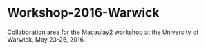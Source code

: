# Workshop-2016-Warwick
Collaboration area for the Macaulay2 workshop at the University of Warwick, May 23-26, 2016.
